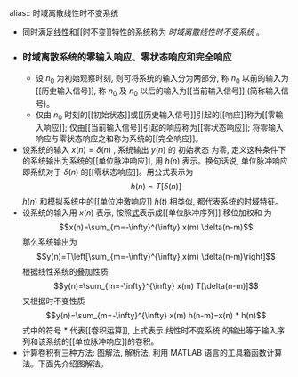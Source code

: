 alias:: 时域离散线性时不变系统

- 同时满足[线性]([[线性系统]])和[[时不变]]特性的系统称为 *时域离散线性时不变系统* 。
- ### 时域离散系统的零输入响应、零状态响应和完全响应
	- 设  $n_{0}$  为初始观察时刻, 则可将系统的输入分为两部分, 称  $n_{0}$  以前的输入为[[历史输入信号]], 称  $n_{0}$  及  $n_{0}$  以后的输入为[[当前输入信号]] (简称输入信号)。
	- 仅由  $n_{0}$  时刻的[[初始状态]]或[[历史输入信号]]引起的[[响应]]称为[[零输入响应]]; 
	  仅由[[当前输入信号]]引起的响应称为[[零状态响应]]; 
	  将零输入响应与零状态响应之和称为系统的[[完全响应]]。
- 设系统的输入  $x(n)=\delta(n)$ , 系统输出  $y(n)$  的 初始状态 为零, 定义这种条件下的系统输出为系统的[[单位脉冲响应]], 用  $h(n)$  表示。换句话说, 单位脉冲响应即系统对于  $\delta(n)$  的[[零状态响应]]。用公式表示为
  $$h(n)=T[\delta(n)]$$
  $h(n)$  和模拟系统中的[[单位冲激响应]]  $h(t)$  相类似, 都代表系统的时域特征。
- 设系统的输入用  $x(n)$  表示, 按照[式](((65cc2452-44cb-42e9-9a6c-29dfff886abf)))表示成[[单位脉冲序列]] 移位加权和 为
  $$x(n)=\sum_{m=-\infty}^{\infty} x(m) \delta(n-m)$$
  那么系统输出为
  $$y(n)=T\left[\sum_{m=-\infty}^{\infty} x(m) \delta(n-m)\right]$$
  根据线性系统的叠加性质
  $$y(n)=\sum_{m=-\infty}^{\infty} x(m) T[\delta(n-m)]$$
  又根据时不变性质
  $$y(n)=\sum_{m=-\infty}^{\infty} x(m) h(n-m)=x(n) * h(n)$$
  式中的符号 $*$ 代表[[卷积运算]], 上式表示 线性时不变系统 的输出等于输入序列和该系统的[[单位脉冲响应]]的卷积。
- 计算卷积有三种方法: 图解法, 解析法, 利用 MATLAB 语言的工具箱函数计算法。下面先介绍图解法。